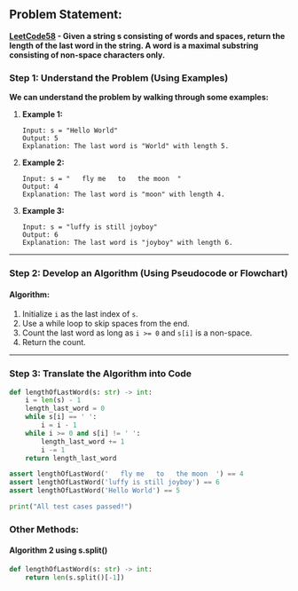 ## Problem Statement:
**[LeetCode58](https://leetcode.com/problems/length-of-last-word/) - Given a string s consisting of words and spaces, return the length of the last word in the string. A word is a maximal substring consisting of non-space characters only.**


### Step 1: Understand the Problem (Using Examples)
**We can understand the problem by walking through some examples:**

1. **Example 1:**
   ```plaintext
   Input: s = "Hello World"
   Output: 5
   Explanation: The last word is "World" with length 5.
   ```

2. **Example 2:**
   ```plaintext
   Input: s = "   fly me   to   the moon  "
   Output: 4
   Explanation: The last word is "moon" with length 4.
   ```

3. **Example 3:**
   ```plaintext
   Input: s = "luffy is still joyboy"
   Output: 6
   Explanation: The last word is "joyboy" with length 6.
   ```

---

### Step 2: Develop an Algorithm (Using Pseudocode or Flowchart)

#### Algorithm:
1. Initialize `i` as the last index of `s`.
2. Use a while loop to skip spaces from the end.
3. Count the last word as long as `i >= 0` and `s[i]` is a non-space.
4. Return the count.

---

### Step 3: Translate the Algorithm into Code
```python
def lengthOfLastWord(s: str) -> int:
    i = len(s) - 1
    length_last_word = 0
    while s[i] == ' ':
        i = i - 1
    while i >= 0 and s[i] != ' ':
        length_last_word += 1
        i -= 1
    return length_last_word

assert lengthOfLastWord('   fly me   to   the moon  ') == 4
assert lengthOfLastWord('luffy is still joyboy') == 6
assert lengthOfLastWord('Hello World') == 5

print("All test cases passed!")
```

### Other Methods: 
#### Algorithm 2 using s.split()
```python
def lengthOfLastWord(s: str) -> int:
    return len(s.split()[-1])
```
